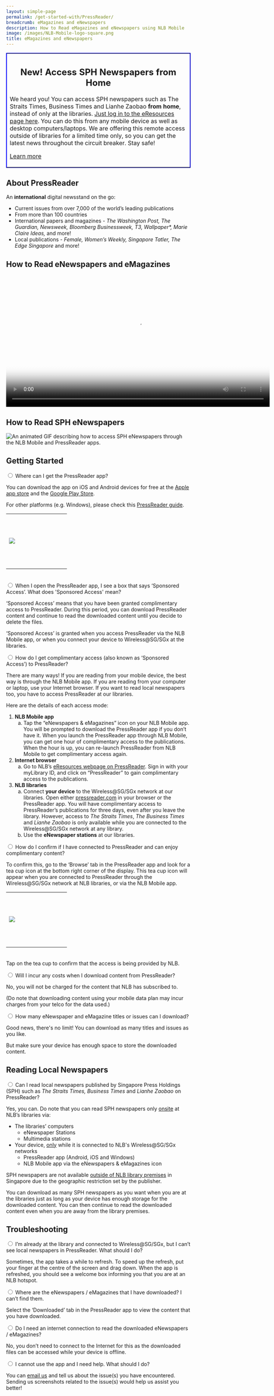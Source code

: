 ```yaml
---
layout: simple-page
permalink: /get-started-with/PressReader/
breadcrumb: eMagazines and eNewspapers
description: How to Read eMagazines and eNewspapers using NLB Mobile
image: /images/NLB-Mobile-logo-square.png
title: eMagazines and eNewspapers
---
```

<table style="border-color: blue;" border="1" cellpadding="10">
<tbody>
<tr>
<td>
	<h2 style="text-align: center;">New! Access SPH Newspapers from Home</h2>
	<p>We heard you! You can access SPH newspapers such as The Straits Times, Business Times and Lianhe Zaobao <b>from home</b>, instead of only at the libraries. <a href="http://eresources.nlb.gov.sg/Main" target="_blank">Just log in to the eResources page here</a>. You can do this from any mobile device as well as desktop computers/laptops. We are offering this remote access outside of libraries for a limited time only, so you can get the latest news throughout the circuit breaker. Stay safe!

<p><a href="https://mobileapp.nlb.gov.sg/get-started-with/pressreader/#XXXXXXXXX">Learn more</a></p>

</td>
</tr>
</tbody>
</table>

<h2>About PressReader</h2> 

An **international** digital newsstand on the go:
<ul>
<li>Current issues from over 7,000 of the world’s leading publications</li>
<li>From more than 100 countries</li>
<li>International papers and magazines - <i>The Washington Post, The Guardian, Newsweek, 
	Bloomberg Businessweek, T3, Wallpaper*, Marie Claire Ideas,</i> and more!</li>  
<li>Local publications - <i>Female, Women’s Weekly, Singapore Tatler, The Edge Singapore</i> and more!</li>
	</ul>
  <h2>How to Read eNewspapers and eMagazines</h2> 
<div class="vd">
     <video width="720px" poster="/images/Thumbnail_PressReader_video.PNG" controls>
  <source src="/images/PressReaderVideo_PXS_NLBLogo.mp4" type="video/mp4" />
</video>
</div>

<p> <h2>How to Read SPH eNewspapers</h2> </p>

![An animated GIF describing how to access SPH eNewspapers through the NLB Mobile and PressReader apps.](/images/PressReader_flowchart_animatedGIF_2.gif)
<p>	
<div class="FAQ-section" id="PressReaderStart"> 
  <h2>Getting Started</h2> 
  <div class="acc-kontainer"><!--div for each button-->
<div>
		<input type="radio" name="acc" id="acc1">
		<label for="acc1">Where can I get the PressReader app?</label>
<div class="acc-body">
 <p>You can download the app on iOS and Android devices for free at the <a href="https://itunes.apple.com/us/app/pressreader-news-magazines/id313904711?mt=8">Apple app store</a> and the <a href="https://play.google.com/store/apps/details?id=com.newspaperdirect.pressreader.android&amp;hl=en">Google Play Store</a>.</p>
<p>For other platforms (e.g. Windows), please check this <a href="https://care.pressreader.com/hc/en-us/articles/204520009-Download-the-Latest-App">PressReader guide</a>.
      <p><table style="height: 170px; width: 170px;">
<tbody><tr>
<td style="height: 150px; width: 150px;"><img src="/images/PressReader_applogo.png" /></td>
</tr>
</tbody>
</table>
     </p>
    </p>
</div><!--close for acc body (answer)-->
</div><!--close div for each button-->

  <div>
        <input type="radio" name="acc" id="acc2">
        <label for="acc2">When I open the PressReader app, I see a box that says ‘Sponsored Access’. What does 'Sponsored Access' mean?</label>

 <div class="acc-body">
  <p>‘Sponsored Access’ means that you have been granted complimentary access to PressReader. During this period, you can download PressReader content and continue to read the downloaded content until you decide to delete the files.</p> 
<p>‘Sponsored Access’ is granted when you access PressReader via the NLB Mobile app, or when you connect your device to Wireless@SG/SGx at the libraries.
</p></div>
</div>

<div>
		<input type="radio" name="acc" id="acc3">
        <label for="acc3">How do I get complimentary access (also known as ‘Sponsored Access’) to PressReader?</label>
<div class="acc-body">
    <p>There are many ways! If you are reading from your mobile device, the best way is through the NLB Mobile app. If you are reading from your computer or laptop, use your Internet browser. If you want to read local newspapers too, you have to access PressReader at our libraries.</p>
<p>Here are the details of each access mode:</p>
<ol>
	<li><strong>NLB Mobile app</strong>
<ol style="list-style-type: lower-alpha;">
<li>Tap the &ldquo;eNewspapers &amp; eMagazines&rdquo; icon on your NLB Mobile app. You will be prompted to download the PressReader app if you don&rsquo;t have it. When you launch the PressReader app through NLB Mobile, you can get one hour of complimentary access to the publications. When the hour is up, you can re-launch PressReader from NLB Mobile to get complimentary access again.</li>
</ol>
</li>
	<li><strong>Internet browser</strong>
<ol style="list-style-type: lower-alpha;">
<li>Go to NLB&rsquo;s <a href="https://eresources.nlb.gov.sg/main/Browse/resource/1323">eResources webpage on PressReader</a>. Sign in with your myLibrary ID, and click on &ldquo;PressReader&rdquo; to gain complimentary access to the publications.</li>
</ol>
</li>
	<li><strong>NLB libraries</strong>
<ol style="list-style-type: lower-alpha;">
	<li>Connect <strong>your device</strong> to the Wireless@SG/SGx network at our libraries. Open either <a href="http://www.pressreader.com">pressreader.com</a> in your browser or the PressReader app. You will have complimentary access to PressReader&rsquo;s publications for three days, even after you leave the library. However, access to <em>The Straits Times</em>, <em>The Business Times</em> and <em>Lianhe Zaobao</em> is only available while you are connected to the Wireless@SG/SGx network at any library.</li>
	<li>Use the <strong>eNewspaper stations</strong> at our libraries.</li>
</ol>
</li>
</ol>
  </div>
</div>

<div>
		<input type="radio" name="acc" id="acc4">
        <label for="acc4">How do I confirm if I have connected to PressReader and can enjoy complimentary content?</label>

<div class="acc-body">
  <p>To confirm this, go to the &lsquo;Browse&rsquo; tab in the PressReader app and look for a tea cup icon at the bottom right corner of the display. This tea cup icon will appear when you are connected to PressReader through the Wireless@SG/SGx network at NLB libraries, or via the NLB Mobile app.</p>
<table style="height: 170px; width: 170px;">
<tbody><tr>
<td style="height: 150px; width: 150px;"><img src="/images/Pressreader_cup.png" /></td>
</tr>
</tbody>
</table>
<p>Tap on the tea cup to confirm that the access is being provided by NLB.</p>
  </div>
</div> 

<div>
		<input type="radio" name="acc" id="acc5">
        <label for="acc5">Will I incur any costs when I download content from PressReader?</label>

<div class="acc-body">
	<p>No, you will not be charged for the content that NLB has subscribed to.</p> <p class="end-note">(Do note that downloading content using your mobile data plan may incur charges from your telco for the data used.)</p>
  </div>
</div> 

<div>
		<input type="radio" name="acc" id="acc6">
        <label for="acc6">How many eNewspaper and eMagazine titles or issues can I download?</label>
        <div class="acc-body">
		<p>Good news, there's no limit! You can download as many titles and issues as you like.</p><p class="end-note">But make sure your device has enough space to store the downloaded content.</p>
  </div>
</div> 

<p>
<div class="FAQ-section" id="PressReaderLocalNews"> <!--of class FAQ-section--> 
<h2>Reading Local Newspapers</h2>
<div><!--div for each button-->
		<input type="radio" name="acc" id="acc7">
        <label for="acc7">Can I read local newspapers published by Singapore Press Holdings (SPH) such as <i>The Straits Times, Business Times</i> and <i>Lianhe Zaobao</i> on PressReader?</label>
        <div class="acc-body">
  <p>Yes, you can. Do note that you can read SPH newspapers only <u>onsite</u> at NLB&rsquo;s libraries via:</p>
<ul>
<li>The libraries&rsquo; computers
<ul>
<li>eNewspaper Stations</li>
<li>Multimedia stations</li>
</ul>
</li>
<li>Your device, <u>only</u> while it is connected to NLB's Wireless@SG/SGx networks
<ul>
<li>PressReader app (Android, iOS and Windows)</li>
<li>NLB Mobile app via the eNewspapers &amp; eMagazines icon</li>
</ul>
</li>
</ul>
<p>SPH newspapers are not available <u>outside of NLB library premises</u> in Singapore due to the geographic restriction set by the publisher.</p>
        <p>You can download as many SPH newspapers as you want when you are at the libraries just as long as your device has enough storage for the downloaded content. You can then continue to read the downloaded content even when you are away from the library premises.</p>
</div>
</div><!--close div for acc7 (question)-->
    </div><!--close div for acc body (answer)-->

<p>
<div class="FAQ-section" id="PressReaderTroubleShooting">
<h2>Troubleshooting</h2>
  <div><!--div for each button-->
<input type="radio" name="acc" id="acc8">
        <label for="acc8">I’m already at the library and connected to Wireless@SG/SGx, but I can’t see local newspapers in PressReader. What should I do?</label>

<div class="acc-body">
    <p>Sometimes, the app takes a while to refresh. To speed up the refresh, put your finger at the centre of the screen and drag down. When the app is refreshed, you should see a welcome box informing you that you are at an NLB hotspot.</p>

</div><!--close div for acc7 (question)-->
    </div><!--close div for acc body (answer)-->

<div>
		<input type="radio" name="acc" id="acc9">
        <label for="acc9">Where are the eNewspapers / eMagazines that I have downloaded? I can’t find them.</label>
        <div class="acc-body">
  <p>Select the ‘Downloaded’ tab in the PressReader app to view the content that you have downloaded. </p>
</div></div>

<div>
		<input type="radio" name="acc" id="acc10">
        <label for="acc10">Do I need an internet connection to read the downloaded eNewspapers / eMagazines?</label>
        <div class="acc-body">
  <p>No, you don’t need to connect to the Internet for this as the downloaded files can be accessed while your device is offline.</p>
</div></div>

<div>
		<input type="radio" name="acc" id="acc11">
		<label for="acc11">I cannot use the app and I need help. What should I do? </label>
		<div class="acc-body">
  <p>You can <a href="mailto:enquiry@nlb.gov.sg">email us</a> and tell us about the issue(s) you have encountered. Sending us screenshots related to the issue(s) would help us assist you better!</p>
</div></div>


